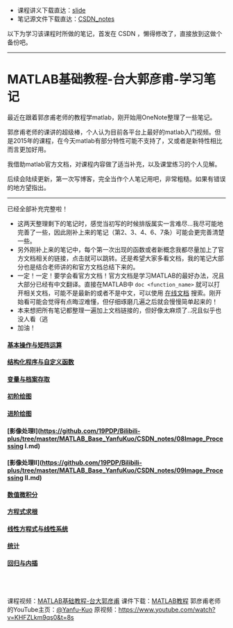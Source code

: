 + 课程讲义下载直达：[slide](./slide)
+ 笔记源文件下载直达：[CSDN_notes](./CSDN_notes)

以下为学习该课程时所做的笔记，首发在 CSDN ，懒得修改了，直接放到这做个备份吧。

---

# MATLAB基础教程-台大郭彦甫-学习笔记

最近在跟着郭彦甫老师的教程学matlab，刚开始用OneNote整理了一些笔记。

郭彦甫老师的课讲的超级棒，个人认为目前各平台上最好的matlab入门视频。但是2015年的课程，在今天matlab有部分特性可能不支持了，又或者是新特性相比而言更加好用。

我借助matlab官方文档，对课程内容做了适当补充，以及课堂练习的个人见解。

后续会陆续更新，第一次写博客，完全当作个人笔记用吧，非常粗糙。如果有错误的地方望指出。

----
已经全部补充完整啦！
+ 这两天整理剩下的笔记时，感觉当初写的时候排版属实一言难尽...我尽可能地完善了一些，因此刚补上来的笔记（第2、3、4、6、7条）可能会更完善清楚一些。
+ 另外刚补上来的笔记中，每个第一次出现的函数或者新概念我都尽量加上了官方文档相关的链接，点击就可以跳转。还是希望大家多看文档，我的笔记大部分也是结合老师讲的和官方文档总结下来的。
+ 一定！一定！要学会看官方文档！官方文档是学习MATLAB的最好办法，况且大部分已经有中文翻译。直接在MATLAB中 `doc <function_name>` 就可以打开相关文档，可能不是最新的或者不是中文，可以使用 [在线文档](https://ww2.mathworks.cn/help/matlab/index.html) 搜索。刚开始看可能会觉得有点晦涩难懂，但仔细琢磨几遍之后就会慢慢简单起来的！
+ 本来想把所有笔记都整理一遍加上文档链接的，但好像太麻烦了..况且似乎也没人看（逃
+ 加油！

#### [基本操作与矩阵运算](https://github.com/19PDP/Bilibili-plus/tree/master/MATLAB_Base_YanfuKuo/CSDN_notes/02Array_Operation.md)

#### [结构化程序与自定义函数](https://github.com/19PDP/Bilibili-plus/tree/master/MATLAB_Base_YanfuKuo/CSDN_notes/03Structured_Programming_&_Function.md)

#### [变量与档案存取](https://github.com/19PDP/Bilibili-plus/tree/master/MATLAB_Base_YanfuKuo/CSDN_notes/04Data_Structure_&_File_Access.md)

#### [初阶绘图](https://github.com/19PDP/Bilibili-plus/tree/master/MATLAB_Base_YanfuKuo/CSDN_notes/05Basic_Plotting.md)

#### [进阶绘图](https://github.com/19PDP/Bilibili-plus/tree/master/MATLAB_Base_YanfuKuo/CSDN_notes/06Advanced_Plotting.md)

#### [影像处理Ⅰ](https://github.com/19PDP/Bilibili-plus/tree/master/MATLAB_Base_YanfuKuo/CSDN_notes/08Image_Processing I.md)

#### [影像处理Ⅱ](https://github.com/19PDP/Bilibili-plus/tree/master/MATLAB_Base_YanfuKuo/CSDN_notes/09Image_Processing II.md)

#### [数值微积分](https://github.com/19PDP/Bilibili-plus/tree/master/MATLAB_Base_YanfuKuo/CSDN_notes/10Integration_&_Differentiation.md)

#### [方程式求根](https://github.com/19PDP/Bilibili-plus/tree/master/MATLAB_Base_YanfuKuo/CSDN_notes/11Root_Finding.md)

#### [线性方程式与线性系统](https://github.com/19PDP/Bilibili-plus/tree/master/MATLAB_Base_YanfuKuo/CSDN_notes/12Linear_Equations.md)

#### [统计](https://github.com/19PDP/Bilibili-plus/tree/master/MATLAB_Base_YanfuKuo/CSDN_notes/13Statistics_&_Data_Analysis.md)

#### [回归与内插](https://github.com/19PDP/Bilibili-plus/tree/master/MATLAB_Base_YanfuKuo/CSDN_notes/14Curve_Fitting_&_Interpolation.md)

<br>
<br>

课程视频：[MATLAB基础教程-台大郭彦甫](https://www.bilibili.com/video/BV1DA411Y7bN)
课件下载：[MATLAB教程](https://wws.lanzous.com/b01nn6o8b)
郭彦甫老师的YouTube主页：[@Yanfu-Kuo](https://www.youtube.com/user/machinelearningandvi?pbjreload=101v)
原视频：<https://www.youtube.com/watch?v=KHFZLkm9qs0&t=8s>